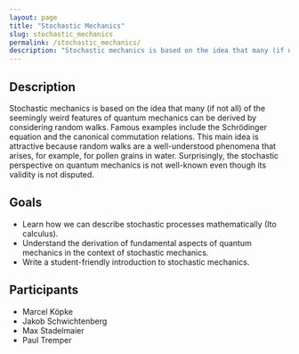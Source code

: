 ```yaml
---
layout: page
title: "Stochastic Mechanics"
slug: stochastic_mechanics
permalink: /stochastic_mechanics/
description: "Stochastic mechanics is based on the idea that many (if not all) of the seemingly weird features of quantum mechanics can be derived by considering random walks."
---
```


## Description

Stochastic mechanics is based on the idea that many (if not all) of the seemingly weird features of quantum mechanics can be derived by considering random walks. Famous examples include the Schrödinger equation and the canonical commutation relations. This main idea is attractive because random walks are a well-understood phenomena that arises, for example, for pollen grains in water. Surprisingly, the stochastic perspective on quantum mechanics is not well-known even though its validity is not disputed. 

## Goals

- Learn how we can describe stochastic processes mathematically (Ito calculus).
- Understand the derivation of fundamental aspects of quantum mechanics in the context of stochastic mechanics.
- Write a student-friendly introduction to stochastic mechanics.

## Participants

- Marcel Köpke
- Jakob Schwichtenberg
- Max Stadelmaier
- Paul Tremper
